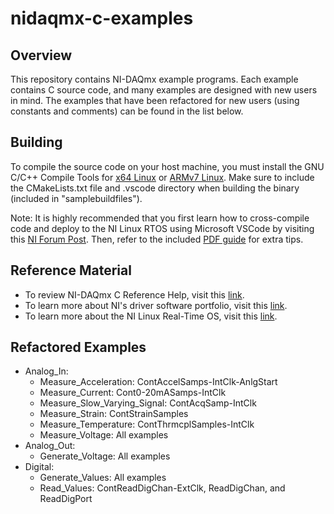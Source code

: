 # nidaqmx-c-examples

## Overview
This repository contains NI-DAQmx example programs. Each example contains C source code, and many examples are designed with new users in mind. The examples that have been refactored for new users (using constants and comments) can be found in the list below.

## Building
To compile the source code on your host machine, you must install the GNU C/C++ Compile Tools for [x64 Linux][2] or [ARMv7 Linux][3]. Make sure to include the CMakeLists.txt file and .vscode directory when building the binary (included in "samplebuildfiles").

Note: It is highly recommended that you first learn how to cross-compile code and deploy to the NI Linux RTOS using Microsoft VSCode by visiting this [NI Forum Post][4]. Then, refer to the included [PDF guide][5] for extra tips.

## Reference Material
* To review NI-DAQmx C Reference Help, visit this [link][6].
* To learn more about NI's driver software portfolio, visit this [link][7].
* To learn more about the NI Linux Real-Time OS, visit this [link][8].

## Refactored Examples
* Analog_In:
  * Measure_Acceleration: ContAccelSamps-IntClk-AnlgStart
  * Measure_Current: Cont0-20mASamps-IntClk
  * Measure_Slow_Varying_Signal: ContAcqSamp-IntClk
  * Measure_Strain: ContStrainSamples
  * Measure_Temperature: ContThrmcplSamples-IntClk
  * Measure_Voltage: All examples
* Analog_Out:
  * Generate_Voltage: All examples
* Digital:
  * Generate_Values: All examples
  * Read_Values: ContReadDigChan-ExtClk, ReadDigChan, and ReadDigPort


[2]: https://www.ni.com/en-us/support/downloads/software-products/download.gnu-c---c---compile-tools-x64.html#338442 "x64 Linux" 
[3]: https://www.ni.com/en-us/support/downloads/software-products/download.gnu-c---c---compile-tools-for-armv7.html#338448 "ARMv7 Linux" 
[4]: https://forums.ni.com/t5/NI-Linux-Real-Time-Documents/NI-Linux-Real-Time-Cross-Compiling-Using-the-NI-Linux-Real-Time/ta-p/4026449 "NI forum post"
[5]: https://github.com/edavis0/nidaqmx-c-examples/blob/main/NI-DAQmx%20Linux%20Cross-compile%20Tips.pdf "PDF guide"
[6]: https://zone.ni.com/reference/en-XX/help/370471AM-01/ "reference guide"
[7]: https://www.ni.com/en-us/innovations/white-papers/21/hardware-drivers-the-key-to-nis-software-connectedness.html "whitepaper"
[8]: https://www.ni.com/en-us/shop/linux.html "link"
